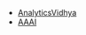 * [AnalyticsVidhya](https://www.analyticsvidhya.com/blog/2019/10/how-to-build-knowledge-graph-text-using-spacy/)
* [AAAI](https://kgtutorial.github.io/)
